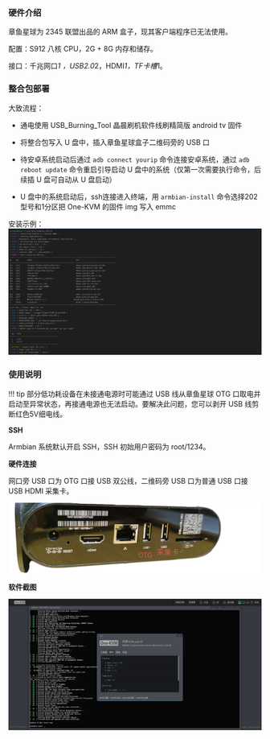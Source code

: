 ### 硬件介绍

章鱼星球为 2345 联盟出品的 ARM 盒子，现其客户端程序已无法使用。

配置：S912 八核 CPU，2G + 8G 内存和储存。

接口：千兆网口*1 ，USB2.0*2，HDMI*1，TF卡槽*1。

### 整合包部署

大致流程：

- 通电使用 USB_Burning_Tool 晶晨刷机软件线刷精简版 android tv 固件

- 将整合包写入 U 盘中，插入章鱼星球盒子二维码旁的 USB 口

- 待安卓系统启动后通过 `adb connect yourip` 命令连接安卓系统，通过 `adb reboot update` 命令重启引导启动 U 盘中的系统（仅第一次需要执行命令，后续插 U 盘可自动从 U 盘启动）

- U 盘中的系统启动后，ssh连接进入终端，用 `armbian-install` 命令选择202型号和1分区把 One-KVM 的固件 img 写入 emmc

安装示例：
![install](./img/2024-12-02_17-36.png)

### 使用说明

!!! tip
    部分低功耗设备在未接通电源时可能通过 USB 线从章鱼星球 OTG 口取电并启动至异常状态，再接通电源也无法启动。要解决此问题，您可以剥开 USB 线剪断红色5V细电线。

**SSH**

Armbian 系统默认开启 SSH，SSH 初始用户密码为 root/1234。

**硬件连接**

网口旁 USB 口为 OTG 口接 USB 双公线，二维码旁 USB 口为普通 USB 口接 USB HDMI 采集卡。

![image-20240926220219805](./img/IMG_20241202_180410.png)

**软件截图**

![章鱼星球](./img/IMG_20241202_184800.png)

